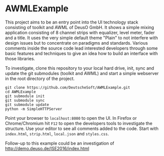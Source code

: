# AWMLExample

This project aims to be an entry point into the UI technology stack consisting of toolkit and AWML of DeusO GmbH. It shows a simple mixing application consisting of 8 channel strips with equalizer, level meter, fader and a title. It uses the very simple default theme "Plain" to not interfere with design issues but to concentrate on paradigms and standards. Various comments inside the source code lead interested developers through some basic features and techniques to give an idea how to build an interface with those libraries.

To investigate, clone this repository to your local hard drive, init, sync and update the git submodules (toolkit and AWML) and start a simple webserver in the root directory of the project.

```
git clone https://github.com/DeutscheSoft/AWMLExample.git
cd AWMLExample
git submodule init
git submodule sync
git submodule update
python -m SimpleHTTPServer
```

Point your browser to `localhost:8000` to open the UI. In Firefox or Chrome/Chromium hit `F12` to open the developers tools to investigate the structure. Use your editor to see all comments added to the code. Start with `index.html`, `strip.html`, `local.json` and `styles.css`.

Follow-up to this example could be an investigation of http://demo.deuso.de/ISE2016/index.html
